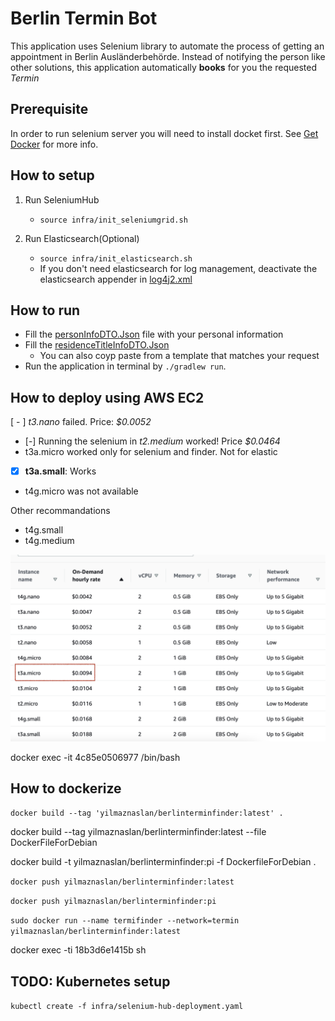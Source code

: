 # Berlin Termin Bot

This application uses Selenium library to automate the process of getting an appointment in Berlin Ausländerbehörde.
Instead of notifying the person like other solutions, this application automatically **books** for you the requested *Termin* 

## Prerequisite
In order to run selenium server you will need to install docket first. See 
[Get Docker](https://docs.docker.com/get-docker/) for more info.

## How to setup
1. Run SeleniumHub 
   - `source infra/init_seleniumgrid.sh`

2. Run Elasticsearch(Optional) 
   - `source infra/init_elasticsearch.sh`
   - If you don't need elasticsearch for log management, deactivate the elasticsearch appender in [log4j2.xml](src/main/resources/log4j2.xml)

## How to run
- Fill the [personInfoDTO.Json](src/main/resources/personalInfoDTO.json) file with your personal information
- Fill the [residenceTitleInfoDTO.Json](src/main/resources/residenTitleInfoDTO.json)
  - You can also coyp paste from a template that matches your request
- Run the application in terminal by `./gradlew run`.

## How to deploy using AWS EC2 

[ - ] *t3.nano* failed.   Price: *$0.0052*

- [-] Running the selenium in *t2.medium* worked! Price  *$0.0464*
- t3a.micro worked only for selenium and finder. Not for elastic

- [x] **t3a.small**: Works

- t4g.micro was not available


Other recommandations
- t4g.small
- t4g.medium

![](doc/ec2_price.png)

docker exec -it 4c85e0506977 /bin/bash

## How to dockerize

`docker build --tag 'yilmaznaslan/berlinterminfinder:latest' .`

docker build --tag yilmaznaslan/berlinterminfinder:latest --file DockerFileForDebian

docker build -t yilmaznaslan/berlinterminfinder:pi -f DockerfileForDebian .

`docker push yilmaznaslan/berlinterminfinder:latest`

`docker push yilmaznaslan/berlinterminfinder:pi`


`sudo docker run --name termifinder --network=termin yilmaznaslan/berlinterminfinder:latest`


docker exec -ti 18b3d6e1415b sh



## TODO: Kubernetes setup
`kubectl create -f infra/selenium-hub-deployment.yaml`